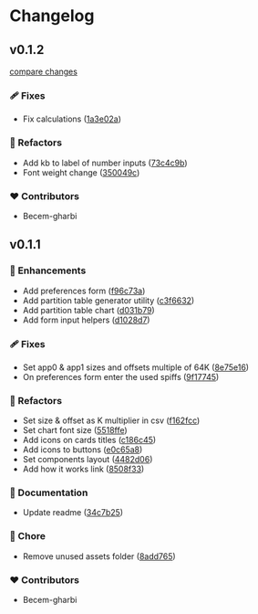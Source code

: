 # Changelog


## v0.1.2

[compare changes](https://github.com/becem-gharbi/esp-flash-partitioner/compare/v0.1.1...v0.1.2)


### 🩹 Fixes

  - Fix calculations ([1a3e02a](https://github.com/becem-gharbi/esp-flash-partitioner/commit/1a3e02a))

### 💅 Refactors

  - Add kb to label of number inputs ([73c4c9b](https://github.com/becem-gharbi/esp-flash-partitioner/commit/73c4c9b))
  - Font weight change ([350049c](https://github.com/becem-gharbi/esp-flash-partitioner/commit/350049c))

### ❤️  Contributors

- Becem-gharbi

## v0.1.1


### 🚀 Enhancements

  - Add preferences form ([f96c73a](https://github.com/becem-gharbi/esp-flash-partitioner/commit/f96c73a))
  - Add partition table generator utility ([c3f6632](https://github.com/becem-gharbi/esp-flash-partitioner/commit/c3f6632))
  - Add partition table chart ([d031b79](https://github.com/becem-gharbi/esp-flash-partitioner/commit/d031b79))
  - Add form input helpers ([d1028d7](https://github.com/becem-gharbi/esp-flash-partitioner/commit/d1028d7))

### 🩹 Fixes

  - Set app0 & app1 sizes and offsets multiple of 64K ([8e75e16](https://github.com/becem-gharbi/esp-flash-partitioner/commit/8e75e16))
  - On preferences form enter the used spiffs ([9f17745](https://github.com/becem-gharbi/esp-flash-partitioner/commit/9f17745))

### 💅 Refactors

  - Set size & offset as K multiplier in csv ([f162fcc](https://github.com/becem-gharbi/esp-flash-partitioner/commit/f162fcc))
  - Set chart font size ([5518ffe](https://github.com/becem-gharbi/esp-flash-partitioner/commit/5518ffe))
  - Add icons on cards titles ([c186c45](https://github.com/becem-gharbi/esp-flash-partitioner/commit/c186c45))
  - Add icons to buttons ([e0c65a8](https://github.com/becem-gharbi/esp-flash-partitioner/commit/e0c65a8))
  - Set components layout ([4482d06](https://github.com/becem-gharbi/esp-flash-partitioner/commit/4482d06))
  - Add how it works link ([8508f33](https://github.com/becem-gharbi/esp-flash-partitioner/commit/8508f33))

### 📖 Documentation

  - Update readme ([34c7b25](https://github.com/becem-gharbi/esp-flash-partitioner/commit/34c7b25))

### 🏡 Chore

  - Remove unused assets folder ([8add765](https://github.com/becem-gharbi/esp-flash-partitioner/commit/8add765))

### ❤️  Contributors

- Becem-gharbi

